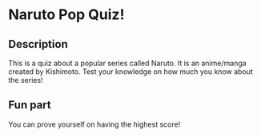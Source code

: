 # Naruto Pop Quiz!

## Description

This is a quiz about a popular series called Naruto. It is an anime/manga created by Kishimoto. Test your knowledge on how much you know about the series!

## Fun part

You can prove yourself on having the highest score!